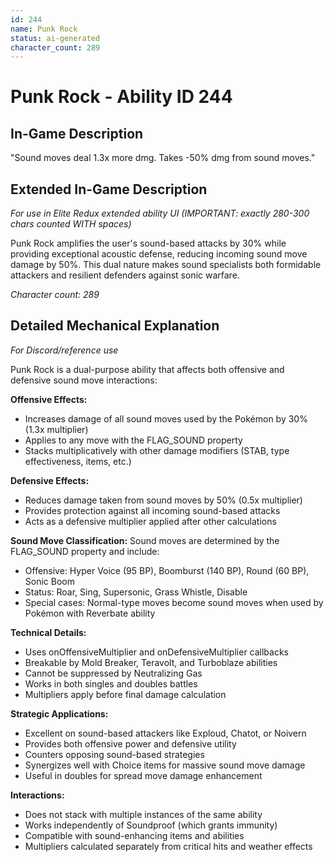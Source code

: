 ```yaml
---
id: 244
name: Punk Rock
status: ai-generated
character_count: 289
---
```


# Punk Rock - Ability ID 244

## In-Game Description
"Sound moves deal 1.3x more dmg. Takes -50% dmg from sound moves."

## Extended In-Game Description
*For use in Elite Redux extended ability UI (IMPORTANT: exactly 280-300 chars counted WITH spaces)*

Punk Rock amplifies the user's sound-based attacks by 30% while providing exceptional acoustic defense, reducing incoming sound move damage by 50%. This dual nature makes sound specialists both formidable attackers and resilient defenders against sonic warfare.

*Character count: 289*

## Detailed Mechanical Explanation
*For Discord/reference use*

Punk Rock is a dual-purpose ability that affects both offensive and defensive sound move interactions:

**Offensive Effects:**
- Increases damage of all sound moves used by the Pokémon by 30% (1.3x multiplier)
- Applies to any move with the FLAG_SOUND property
- Stacks multiplicatively with other damage modifiers (STAB, type effectiveness, items, etc.)

**Defensive Effects:**
- Reduces damage taken from sound moves by 50% (0.5x multiplier)
- Provides protection against all incoming sound-based attacks
- Acts as a defensive multiplier applied after other calculations

**Sound Move Classification:**
Sound moves are determined by the FLAG_SOUND property and include:
- Offensive: Hyper Voice (95 BP), Boomburst (140 BP), Round (60 BP), Sonic Boom
- Status: Roar, Sing, Supersonic, Grass Whistle, Disable
- Special cases: Normal-type moves become sound moves when used by Pokémon with Reverbate ability

**Technical Details:**
- Uses onOffensiveMultiplier and onDefensiveMultiplier callbacks
- Breakable by Mold Breaker, Teravolt, and Turboblaze abilities
- Cannot be suppressed by Neutralizing Gas
- Works in both singles and doubles battles
- Multipliers apply before final damage calculation

**Strategic Applications:**
- Excellent on sound-based attackers like Exploud, Chatot, or Noivern
- Provides both offensive power and defensive utility
- Counters opposing sound-based strategies
- Synergizes well with Choice items for massive sound move damage
- Useful in doubles for spread move damage enhancement

**Interactions:**
- Does not stack with multiple instances of the same ability
- Works independently of Soundproof (which grants immunity)
- Compatible with sound-enhancing items and abilities
- Multipliers calculated separately from critical hits and weather effects